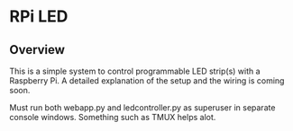 RPi LED
======

Overview
---
This is a simple system to control programmable LED strip(s) with a Raspberry Pi. A detailed explanation of the setup
and the wiring is coming soon. 


Must run both webapp.py and ledcontroller.py as superuser in separate console windows. Something such as TMUX helps alot. 
